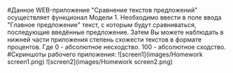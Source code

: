 #Данное WEB-приложение "Сравнение текстов предложений" осуществляет функционал Модели 1. Необходимо ввести в поле ввода "Главное предложение" текст, с которым будут сравниваться, последующие введённые предложение. Затем Вы можете наблюдать в нижней части приложения степень схожести текстов в формате процентов. Где 0 - абсолютное несходство. 100 - абсолютное сходство.
#Скриншоты рабочего приложения:
![screen1](images/Homework screen1.png)
![screen2](images/Homework screen2.png)
